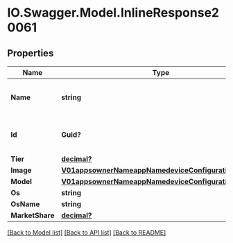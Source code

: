 # IO.Swagger.Model.InlineResponse20061
## Properties

Name | Type | Description | Notes
------------ | ------------- | ------------- | -------------
**Name** | **string** | The name of the device model and OS version | [optional] 
**Id** | **Guid?** | The unique id of the device configuration | [optional] 
**Tier** | [**decimal?**](BigDecimal.md) | The tier | [optional] 
**Image** | [**V01appsownerNameappNamedeviceConfigurationsImage**](V01appsownerNameappNamedeviceConfigurationsImage.md) |  | [optional] 
**Model** | [**V01appsownerNameappNamedeviceConfigurationsModel**](V01appsownerNameappNamedeviceConfigurationsModel.md) |  | [optional] 
**Os** | **string** |  | [optional] 
**OsName** | **string** |  | [optional] 
**MarketShare** | [**decimal?**](BigDecimal.md) |  | [optional] 

[[Back to Model list]](../README.md#documentation-for-models) [[Back to API list]](../README.md#documentation-for-api-endpoints) [[Back to README]](../README.md)

